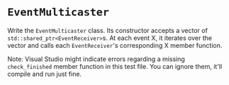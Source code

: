 # `EventMulticaster`

Write the `EventMulticaster` class. Its constructor accepts a vector of `std::shared_ptr<EventReceiver>`s. At each event X, it iterates
over the vector and calls each `EventReceiver`'s corresponding X member function.

Note: Visual Studio might indicate errors regarding a missing `check_finished` member function in this test file. You can ignore them, it'll compile and run just fine.
